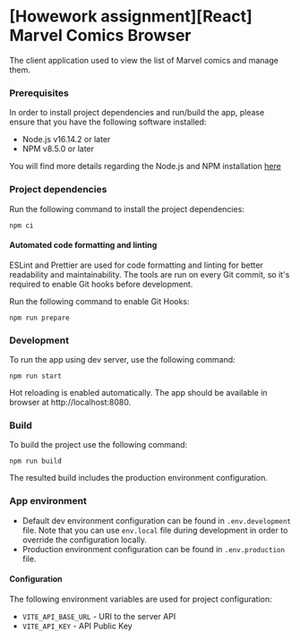 # [Howework assignment][React] Marvel Comics Browser
The client application used to view the list of Marvel comics and manage them.

### Prerequisites

In order to install project dependencies and run/build the app, please ensure that you have the following software installed:
- Node.js v16.14.2 or later
- NPM v8.5.0 or later

You will find more details regarding the Node.js and NPM installation [here](https://docs.npmjs.com/downloading-and-installing-node-js-and-npm)

### Project dependencies
Run the following command to install the project dependencies:
```
npm ci 
```
#### Automated code formatting and linting

ESLint and Prettier are used for code formatting and linting for better readability and maintainability. The tools are run on every Git commit, so it's required to enable Git hooks before development.

Run the following command to enable Git Hooks:
```
npm run prepare
```

### Development
To run the app using dev server, use the following command:
```
npm run start
```
Hot reloading is enabled automatically. The app should be available in browser at http://localhost:8080.

### Build
To build the project use the following command:
```
npm run build
```
The resulted build includes the production environment configuration.

### App environment
- Default dev environment configuration can be found in `.env.development` file. Note that you can use `env.local` file during development in order to override the configuration locally.
- Production environment configuration can be found in `.env.production` file.

#### Configuration

The following environment variables are used for project configuration:

- `VITE_API_BASE_URL` - URI to the server API
- `VITE_API_KEY` - API Public Key